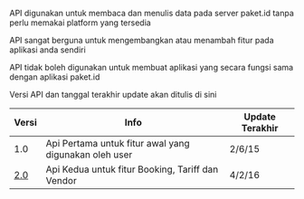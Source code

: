 API digunakan untuk membaca dan menulis data pada server paket.id tanpa perlu memakai platform yang tersedia

API sangat berguna untuk mengembangkan atau menambah fitur pada aplikasi anda sendiri

API tidak boleh digunakan untuk membuat aplikasi yang secara fungsi sama dengan aplikasi paket.id

Versi API dan tanggal terakhir update akan ditulis di sini

| Versi | Info | Update Terakhir
--|--|--
1.0 | Api Pertama untuk fitur awal yang digunakan oleh user | 2/6/15 
[2.0](Versi_2) | Api Kedua untuk fitur Booking, Tariff dan Vendor | 4/2/16 
